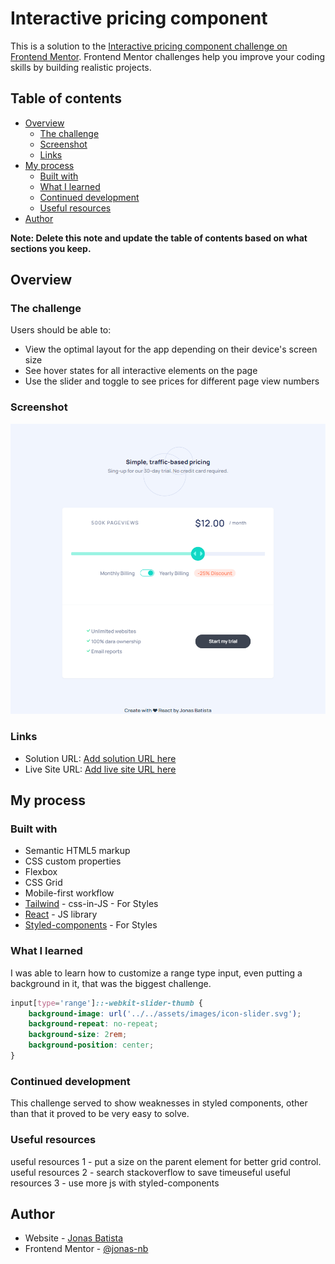 # Interactive pricing component

This is a solution to the [Interactive pricing component challenge on Frontend Mentor](https://www.frontendmentor.io/challenges/interactive-pricing-component-t0m8PIyY8). Frontend Mentor challenges help you improve your coding skills by building realistic projects.

## Table of contents

-   [Overview](#overview)
    -   [The challenge](#the-challenge)
    -   [Screenshot](#screenshot)
    -   [Links](#links)
-   [My process](#my-process)
    -   [Built with](#built-with)
    -   [What I learned](#what-i-learned)
    -   [Continued development](#continued-development)
    -   [Useful resources](#useful-resources)
-   [Author](#author)


**Note: Delete this note and update the table of contents based on what sections you keep.**

## Overview

### The challenge

Users should be able to:

-   View the optimal layout for the app depending on their device's screen size
-   See hover states for all interactive elements on the page
-   Use the slider and toggle to see prices for different page view numbers

### Screenshot

<img src='./public/img1.png' />

### Links

-   Solution URL: [Add solution URL here](https://your-solution-url.com)
-   Live Site URL: [Add live site URL here](https://your-live-site-url.com)

## My process

### Built with

-   Semantic HTML5 markup
-   CSS custom properties
-   Flexbox
-   CSS Grid
-   Mobile-first workflow
-   [Tailwind](https://tailwindcss.com/) - css-in-JS - For Styles
-   [React](https://reactjs.org/) - JS library
-   [Styled-components](https://styled-components.com/) - For Styles

### What I learned

I was able to learn how to customize a range type input, even putting a background in it, that was the biggest challenge.


```css
input[type='range']::-webkit-slider-thumb {
    background-image: url('../../assets/images/icon-slider.svg');
    background-repeat: no-repeat;
    background-size: 2rem;
    background-position: center;
}
```


### Continued development

This challenge served to show weaknesses in styled components, other than that it proved to be very easy to solve.

### Useful resources

useful resources 1 - put a size on the parent element for better grid control.
useful resources 2 - search stackoverflow to save timeuseful 
useful resources 3 - use more js with styled-components

## Author

-   Website - [Jonas Batista](https://meu-portfolio-plum.vercel.app/)
-   Frontend Mentor - [@jonas-nb](https://www.frontendmentor.io/profile/jonas-nb)

